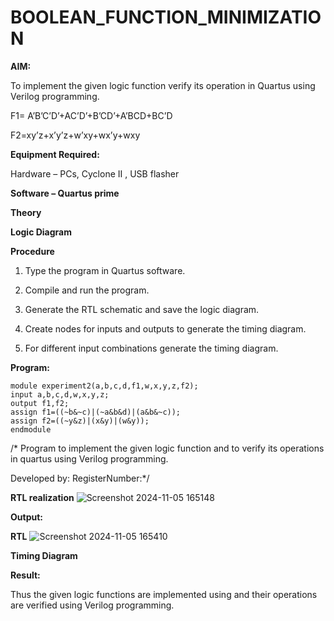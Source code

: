 # BOOLEAN_FUNCTION_MINIMIZATION

**AIM:**

To implement the given logic function verify its operation in Quartus using Verilog programming.

F1= A’B’C’D’+AC’D’+B’CD’+A’BCD+BC’D 

F2=xy’z+x’y’z+w’xy+wx’y+wxy

**Equipment Required:**

Hardware – PCs, Cyclone II , USB flasher

**Software – Quartus prime**

**Theory**

**Logic Diagram**

**Procedure**

1.	Type the program in Quartus software.

2.	Compile and run the program.

3.	Generate the RTL schematic and save the logic diagram.

4.	Create nodes for inputs and outputs to generate the timing diagram.

5.	For different input combinations generate the timing diagram.


**Program:**
```
module experiment2(a,b,c,d,f1,w,x,y,z,f2);
input a,b,c,d,w,x,y,z;
output f1,f2;
assign f1=((~b&~c)|(~a&b&d)|(a&b&~c));
assign f2=((~y&z)|(x&y)|(w&y));
endmodule
```

/* Program to implement the given logic function and to verify its operations in quartus using Verilog programming. 

Developed by: RegisterNumber:*/


**RTL realization**
![Screenshot 2024-11-05 165148](https://github.com/user-attachments/assets/67542647-c6fb-4065-9d0f-0ce48d11cae0)


**Output:**

**RTL**
![Screenshot 2024-11-05 165410](https://github.com/user-attachments/assets/240c0464-a4d8-4fd7-b143-1227e4ef2b6e)


**Timing Diagram**

**Result:**

Thus the given logic functions are implemented using and their operations are verified using Verilog programming.

